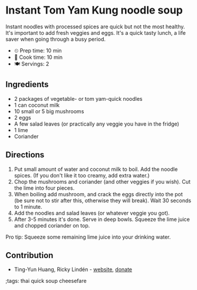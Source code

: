 # Instant Tom Yam Kung noodle soup

Instant noodles with processed spices are quick but not the most healthy. It's
important to add fresh veggies and eggs. It's a quick tasty lunch, a life saver
when going through a busy period.

- ⏲ Prep time: 10 min
- 🍳 Cook time: 10 min
- 🍽 Servings: 2

## Ingredients

- 2 packages of vegetable- or tom yam-quick noodles
- 1 can coconut milk
- 10 small or 5 big mushrooms
- 2 eggs
- A few salad leaves (or practically any veggie you have in the fridge)
- 1 lime
- Coriander

## Directions

1. Put small amount of water and coconut milk to boil. Add the noodle spices. (If you don't like it too creamy, add extra water.)
2. Chop the mushrooms and coriander (and other veggies if you wish). Cut the lime into four pieces.
3. When boiling add mushroom, and crack the eggs directly into the pot (be sure not to stir after this, otherwise they will break). Wait 30 seconds to 1 minute.
4. Add the noodles and salad leaves (or whatever veggie you got).
5. After 3-5 minutes it's done. Serve in deep bowls. Squeeze the lime juice and chopped coriander on top.

Pro tip: Squeeze some remaining lime juice into your drinking water.

## Contribution

- Ting-Yun Huang, Ricky Lindén - [website](https://rickylinden.com), [donate](https://rickylinden.com/donate.html)

;tags: thai quick soup cheesefare
